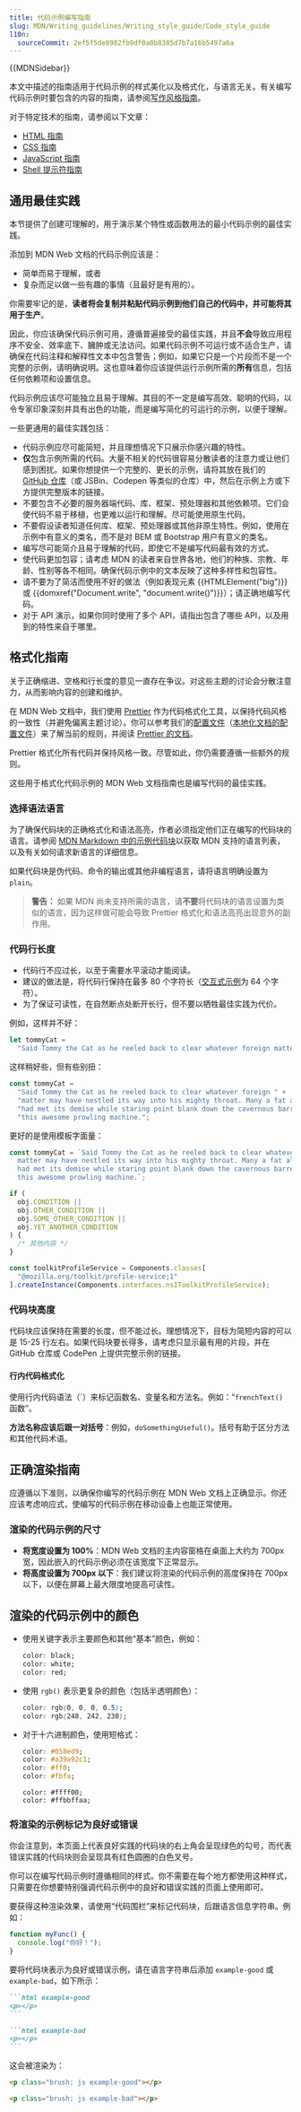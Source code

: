 ```yaml
---
title: 代码示例编写指南
slug: MDN/Writing_guidelines/Writing_style_guide/Code_style_guide
l10n:
  sourceCommit: 2ef5f5de8982fb9df0a0b8385d7b7a16b5497a6a
---
```


{{MDNSidebar}}

本文中描述的指南适用于代码示例的样式美化以及格式化，与语言无关。有关编写代码示例时要包含的内容的指南，请参阅[写作风格指南](/zh-CN/docs/MDN/Writing_guidelines/Writing_style_guide#代码示例)。

对于特定技术的指南，请参阅以下文章：

- [HTML 指南](/zh-CN/docs/MDN/Writing_guidelines/Writing_style_guide/Code_style_guide/HTML)
- [CSS 指南](/zh-CN/docs/MDN/Writing_guidelines/Writing_style_guide/Code_style_guide/CSS)
- [JavaScript 指南](/zh-CN/docs/MDN/Writing_guidelines/Writing_style_guide/Code_style_guide/JavaScript)
- [Shell 提示符指南](/zh-CN/docs/MDN/Writing_guidelines/Writing_style_guide/Code_style_guide/Shell)

## 通用最佳实践

本节提供了创建可理解的，用于演示某个特性或函数用法的最小代码示例的最佳实践。

添加到 MDN Web 文档的代码示例应该是：

- 简单而易于理解，或者
- 复杂而足以做一些有趣的事情（且最好是有用的）。

你需要牢记的是，**读者将会复制并粘贴代码示例到他们自己的代码中，并可能将其用于生产**。

因此，你应该确保代码示例可用，遵循普遍接受的最佳实践，并且**不会**导致应用程序不安全、效率底下、臃肿或无法访问。如果代码示例不可运行或不适合生产，请确保在代码注释和解释性文本中包含警告；例如，如果它只是一个片段而不是一个完整的示例，请明确说明。这也意味着你应该提供运行示例所需的**所有**信息，包括任何依赖项和设置信息。

代码示例应该尽可能独立且易于理解。其目的不一定是编写高效、聪明的代码，以令专家印象深刻并具有出色的功能，而是编写简化的可运行的示例，以便于理解。

一些更通用的最佳实践包括：

- 代码示例应尽可能简短，并且理想情况下只展示你感兴趣的特性。
- **仅**包含示例所需的代码。大量不相关的代码很容易分散读者的注意力或让他们感到困扰。如果你想提供一个完整的、更长的示例，请将其放在我们的 [GitHub 仓库](https://github.com/mdn/)（或 JSBin、Codepen 等类似的仓库）中，然后在示例上方或下方提供完整版本的链接。
- 不要包含不必要的服务器端代码、库、框架、预处理器和其他依赖项。它们会使代码不易于移植，也更难以运行和理解。尽可能使用原生代码。
- 不要假设读者知道任何库、框架、预处理器或其他非原生特性。例如，使用在示例中有意义的类名，而不是对 BEM 或 Bootstrap 用户有意义的类名。
- 编写尽可能简介且易于理解的代码，即使它不是编写代码最有效的方式。
- 使代码更加包容；请考虑 MDN 的读者来自世界各地，他们的种族、宗教、年龄、性别等各不相同。确保代码示例中的文本反映了这种多样性和包容性。
- 请不要为了简洁而使用不好的做法（例如表现元素 {{HTMLElement("big")}} 或 {{domxref("Document.write", "document.write()")}}）；请正确地编写代码。
- 对于 API 演示，如果你同时使用了多个 API，请指出包含了哪些 API，以及用到的特性来自于哪里。

## 格式化指南

关于正确缩进、空格和行长度的意见一直存在争议。对这些主题的讨论会分散注意力，从而影响内容的创建和维护。

在 MDN Web 文档中，我们使用 [Prettier](https://prettier.io/) 作为代码格式化工具，以保持代码风格的一致性（并避免偏离主题讨论）。你可以参考我们的[配置文件](https://github.com/mdn/content/blob/main/.prettierrc.json)（[本地化文档的配置文件](https://github.com/mdn/translated-content/blob/main/.prettierrc.json)）来了解当前的规则，并阅读 [Prettier 的文档](https://prettier.io/docs/en/index.html)。

Prettier 格式化所有代码并保持风格一致。尽管如此，你仍需要遵循一些额外的规则。

这些用于格式化代码示例的 MDN Web 文档指南也是编写代码的最佳实践。

### 选择语法语言

为了确保代码块的正确格式化和语法高亮，作者必须指定他们正在编写的代码块的语言。请参阅 [MDN Markdown 中的示例代码块](/zh-CN/docs/MDN/Writing_guidelines/Howto/Markdown_in_MDN#示例代码块)以获取 MDN 支持的语言列表，以及有关如何请求新语言的详细信息。

如果代码块是伪代码、命令的输出或其他非编程语言，请将语言明确设置为 `plain`。

> **警告：** 如果 MDN 尚未支持所需的语言，请**不要**将代码块的语言设置为类似的语言，因为这样做可能会导致 Prettier 格式化和语法高亮出现意外的副作用。

### 代码行长度

- 代码行不应过长，以至于需要水平滚动才能阅读。
- 建议的做法是，将代码行保持在最多 80 个字符长（[交互式示例](https://github.com/mdn/interactive-examples)为 64 个字符）。
- 为了保证可读性，在自然断点处断开长行，但不要以牺牲最佳实践为代价。

例如，这样并不好：

```js example-bad
let tommyCat =
  "Said Tommy the Cat as he reeled back to clear whatever foreign matter may have nestled its way into his mighty throat. Many a fat alley rat had met its demise while staring point blank down the cavernous barrel of this awesome prowling machine.";
```

这样稍好些，但有些别扭：

```js
const tommyCat =
  "Said Tommy the Cat as he reeled back to clear whatever foreign " +
  "matter may have nestled its way into his mighty throat. Many a fat alley rat " +
  "had met its demise while staring point blank down the cavernous barrel of " +
  "this awesome prowling machine.";
```

更好的是使用模板字面量：

```js example-good
const tommyCat = `Said Tommy the Cat as he reeled back to clear whatever foreign
  matter may have nestled its way into his mighty throat. Many a fat alley rat
  had met its demise while staring point blank down the cavernous barrel of
  this awesome prowling machine.`;
```

```js example-good
if (
  obj.CONDITION ||
  obj.OTHER_CONDITION ||
  obj.SOME_OTHER_CONDITION ||
  obj.YET_ANOTHER_CONDITION
) {
  /* 其他内容 */
}

const toolkitProfileService = Components.classes[
  "@mozilla.org/toolkit/profile-service;1"
].createInstance(Components.interfaces.nsIToolkitProfileService);
```

### 代码块高度

代码块应该保持在需要的长度，但不能过长。理想情况下，目标为简短内容的可以是 15-25 行左右。如果代码块要长得多，请考虑只显示最有用的片段，并在 GitHub 仓库或 CodePen 上提供完整示例的链接。

#### 行内代码格式化

使用行内代码语法（\`）来标记函数名、变量名和方法名。例如：“`frenchText()` 函数”。

**方法名称应该后跟一对括号**：例如，`doSomethingUseful()`。括号有助于区分方法和其他代码术语。

## 正确渲染指南

应遵循以下准则，以确保你编写的代码示例在 MDN Web 文档上正确显示。你还应该考虑响应式，使编写的代码示例在移动设备上也能正常使用。

### 渲染的代码示例的尺寸

- **将宽度设置为 100%**：MDN Web 文档的主内容窗格在桌面上大约为 700px 宽，因此嵌入的代码示例必须在该宽度下正常显示。
- **将高度设置为 700px 以下**：我们建议将渲染的代码示例的高度保持在 700px 以下，以便在屏幕上最大限度地提高可读性。

## 渲染的代码示例中的颜色

- 使用关键字表示主要颜色和其他“基本”颜色，例如：

  ```css example-good
  color: black;
  color: white;
  color: red;
  ```

- 使用 `rgb()` 表示更复杂的颜色（包括半透明颜色）：

  ```css example-good
  color: rgb(0, 0, 0, 0.5);
  color: rgb(248, 242, 230);
  ```

- 对于十六进制颜色，使用短格式：

  ```css example-good
  color: #058ed9;
  color: #a39a92c1;
  color: #ff0;
  color: #fbfa;
  ```

  ```css-nolint example-bad
  color: #ffff00;
  color: #ffbbffaa;
  ```

### 将渲染的示例标记为良好或错误

你会注意到，本页面上代表良好实践的代码块的右上角会呈现绿色的勾号，而代表错误实践的代码块则会呈现具有红色圆圈的白色叉号。

你可以在编写代码示例时遵循相同的样式。你不需要在每个地方都使用这种样式，只需要在你想要特别强调代码示例中的良好和错误实践的页面上使用即可。

要获得这种渲染效果，请使用“代码围栏”来标记代码块，后跟语言信息字符串。例如：

```js
function myFunc() {
  console.log("你好！");
}
```

要将代码块表示为良好或错误示例，请在语言字符串后添加 `example-good` 或 `example-bad`，如下所示：

````md
```html example-good
<p></p>
```

```html example-bad
<p></p>
```
````

这会被渲染为：

```html example-good
<p class="brush: js example-good"></p>
```

```html example-bad
<p class="brush: js example-bad"></p>
```
